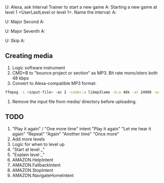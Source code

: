 

U: Alexa, ask Interval Trainer to start a new game
A: Starting a new game at level 1 <UserLastLevel or level 1>. Name the interval:
A: <question>

U: Major Second
A: <audio correct>
A: <question> || if (score)

U: Major Seventh
A: <audio incorrect>. Your score so far is <session score>
A: <question>

U: Skip
A: <question>



## Creating media

1. Logic software instrument
1. CMD+B to "bounce project or section" as MP3. Bit rate mono/stero both 48 kbps
1. Convert to Alexa-compatible MP3 format:
```sh
ffmpeg -i <input-file> -ac 2 -codec:a libmp3lame -b:a 48k -ar 24000 -write_xing 0 <output-file>
```
1. Remove the input file from media/ directory before uploading.


## TODO

1. "Play it again" / "One more time" intent
	"Play it again"
	"Let me hear it again"
	"Repeat"
	"Again"
	"Another time"
	"Once more"
1. Add more levels
1. Logic for when to level up
1. "Start at level _"
1. "Explain level _"
1. AMAZON.HelpIntent
1. AMAZON.FallbackIntent
1. AMAZON.StopIntent
1. AMAZON.NavigateHomeIntent

